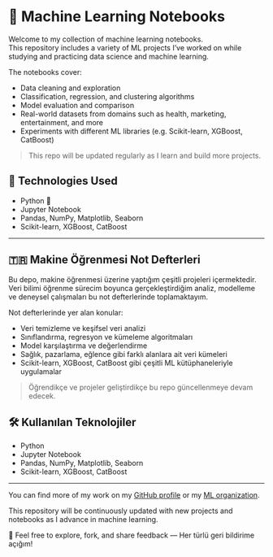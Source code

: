 # 🧠 Machine Learning Notebooks
Welcome to my collection of machine learning notebooks.  
This repository includes a variety of ML projects I’ve worked on while studying and practicing data science and machine learning.

The notebooks cover:
- Data cleaning and exploration
- Classification, regression, and clustering algorithms
- Model evaluation and comparison
- Real-world datasets from domains such as health, marketing, entertainment, and more
- Experiments with different ML libraries (e.g. Scikit-learn, XGBoost, CatBoost)

> This repo will be updated regularly as I learn and build more projects.

## 🚀 Technologies Used
- Python 🐍  
- Jupyter Notebook  
- Pandas, NumPy, Matplotlib, Seaborn  
- Scikit-learn, XGBoost, CatBoost  

---

## 🇹🇷 Makine Öğrenmesi Not Defterleri

Bu depo, makine öğrenmesi üzerine yaptığım çeşitli projeleri içermektedir.  
Veri bilimi öğrenme sürecim boyunca gerçekleştirdiğim analiz, modelleme ve deneysel çalışmaları bu not defterlerinde toplamaktayım.

Not defterlerinde yer alan konular:
- Veri temizleme ve keşifsel veri analizi
- Sınıflandırma, regresyon ve kümeleme algoritmaları
- Model karşılaştırma ve değerlendirme
- Sağlık, pazarlama, eğlence gibi farklı alanlara ait veri kümeleri
- Scikit-learn, XGBoost, CatBoost gibi çeşitli ML kütüphaneleriyle uygulamalar

> Öğrendikçe ve projeler geliştirdikçe bu repo güncellenmeye devam edecek.

## 🛠️ Kullanılan Teknolojiler

- Python  
- Jupyter Notebook  
- Pandas, NumPy, Matplotlib, Seaborn  
- Scikit-learn, XGBoost, CatBoost  

---
You can find more of my work on my [GitHub profile](https://github.com/busradeveci) or my [ML organization](https://github.com/Busra-Deveci).

This repository will be continuously updated with new projects and notebooks as I advance in machine learning.

🧡 Feel free to explore, fork, and share feedback — Her türlü geri bildirime açığım!
